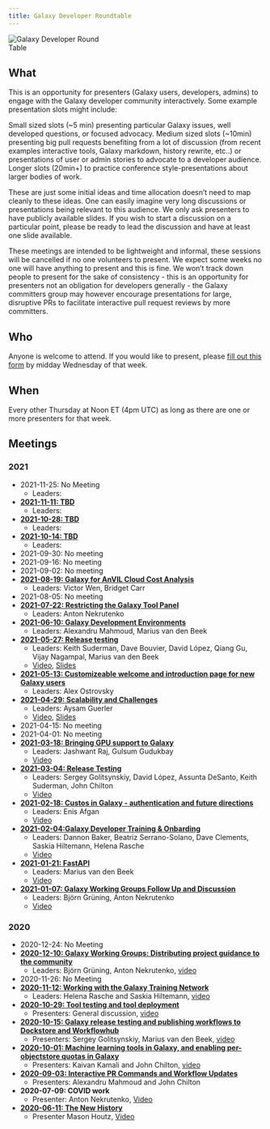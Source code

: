 ```yaml
---
title: Galaxy Developer Roundtable
---
```


<img class="float-right" style="max-width: 12rem;" src="/images/galaxy-logos/galaxy-developer-roundtable-300.png" alt="Galaxy Developer Round Table" />

## What

This is an opportunity for presenters (Galaxy users, developers, admins) to engage with the Galaxy developer community interactively. Some example presentation slots might include:

Small sized slots (~5 min) presenting particular Galaxy issues, well developed questions, or focused advocacy.
Medium sized slots (~10min) presenting big pull requests benefiting from a lot of discussion (from recent examples interactive tools, Galaxy markdown, history rewrite, etc..) or presentations of user or admin stories to advocate to a developer audience.
Longer slots (20min+) to practice conference style-presentations about larger bodies of work.

These are just some initial ideas and time allocation doesn’t need to map cleanly to these ideas. One can easily imagine very long discussions or presentations being relevant to this audience. We only ask presenters to have publicly available slides. If you wish to start a discussion on a particular point, please be ready to lead the discussion and have at least one slide available.

These meetings are intended to be lightweight and informal, these sessions will be cancelled if no one volunteers to present. We expect some weeks no one will have anything to present and this is fine. We won’t track down people to present for the sake of consistency - this is an opportunity for presenters not an obligation for developers generally - the Galaxy committers group may however encourage presentations for large, disruptive PRs to facilitate interactive pull request reviews by more committers.

## Who

Anyone is welcome to attend. If you would like to present, please [fill out this form](https://bit.ly/gxdevroundtablepresent) by midday Wednesday of that week.

## When

Every other Thursday at Noon ET (4pm UTC) as long as there are one or more presenters for that week.

## Meetings

### 2021



* 2021-11-25: No Meeting
  * Leaders: 
* **[2021-11-11: TBD ](/events/2021-11-11-dev-roundtable/)**
  * Leaders: 
* **[2021-10-28: TBD ](/events/2021-10-28-dev-roundtable/)**
  * Leaders: 
* **[2021-10-14: TBD ](/events/2021-10-14-dev-roundtable/)**
  * Leaders: 
* 2021-09-30: No meeting
* 2021-09-16: No meeting
* 2021-09-02: No meeting
* **[2021-08-19: Galaxy for AnVIL Cloud Cost Analysis](/events/2021-08-19-dev-roundtable/)**
  * Leaders: Victor Wen, Bridget Carr 
* 2021-08-05: No meeting
* **[2021-07-22: Restricting the Galaxy Tool Panel](/events/2021-07-22-dev-roundtable/)**
  * Leaders: Anton Nekrutenko
* **[2021-06-10: Galaxy Development Environments](/events/2021-06-10-dev-roundtable/)**
  * Leaders: Alexandru Mahmoud, Marius van den Beek
* **[2021-05-27: Release testing](/events/2021-05-27-dev-roundtable/)**
  * Leaders: Keith Suderman, Dave Bouvier, David López, Qiang Gu, Vijay Nagampal, Marius van den Beek
  * [Video](https://youtu.be/b35qKpahQYw),  [Slides](https://depot.galaxyproject.org/hub/attachments/events/2021-05-27-dev-roundtable//21-05-release-testing-slides.pdf)
* **[2021-05-13: Customizeable welcome and introduction page for new Galaxy users](/events/2021-05-13-dev-roundtable/)**
  * Leaders: Alex Ostrovsky
* **[2021-04-29: Scalability and Challenges](/events/2021-04-29-dev-roundtable/)**
  * Leaders: Aysam Guerler
  * [Video](https://youtu.be/b4fL9fJbIbI), [Slides](https://docs.google.com/presentation/d/1_KVlgGOQ3Vccd4Gfx0tbdidkj5PlAYMvfF1qAxbllbM/edit#)
* 2021-04-15: No meeting
* 2021-04-01: No meeting
* **[2021-03-18: Bringing GPU support to Galaxy](/events/2021-03-18-dev-roundtable/)**
  * Leaders: Jashwant Raj, Gulsum Gudukbay
  * [Video](https://youtu.be/bQFv4EVunWw)
* **[2021-03-04: Release Testing](/events/2021-03-04-dev-roundtable/)**
  * Leaders: Sergey Golitsynskiy, David López, Assunta DeSanto, Keith Suderman, John Chilton
  * [Video](https://youtu.be/H4oPneXH5hI)
* **[2021-02-18: Custos in Galaxy - authentication and future directions](/events/2021-02-18-dev-roundtable/)**
  * Leaders: Enis Afgan
  * [Video](https://youtu.be/Gjrt_raGAuI)
* **[2021-02-04:Galaxy Developer Training & Onbarding](/events/2021-02-04-dev-roundtable/)**
  * Leaders: Dannon Baker, Beatriz Serrano-Solano, Dave Clements, Saskia Hiltemann, Helena Rasche
  * [Video](https://youtu.be/OEKV6GFlD_s)
* **[2021-01-21: FastAPI](/events/2021-01-21-dev-roundtable/)**
  * Leaders: Marius van den Beek
  * [Video](https://youtu.be/Oe3vcFr80UE)
* **[2021-01-07: Galaxy Working Groups Follow Up and Discussion](/events/2021-01-07-dev-roundtable/)**
  * Leaders: Björn Grüning, Anton Nekrutenko
  * [Video](https://youtu.be/OuxyMWuUBpQ)

### 2020

* 2020-12-24: No Meeting
* **[2020-12-10: Galaxy Working Groups: Distributing project guidance to the community](/events/2020-12-10-dev-roundtable/)**
  * Leaders: Björn Grüning, Anton Nekrutenko, [video](https://youtu.be/V87OdtdRLJM)
* 2020-11-26: No Meeting
* **[2020-11-12: Working with the Galaxy Training Network](/events/2020-11-12-dev-roundtable/)**
  * Leaders: Helena Rasche and Saskia Hiltemann, [video](https://youtu.be/D8GCuQMjjpw)
* **[2020-10-29: Tool testing and tool deployment](/events/2020-10-29-dev-roundtable/)**
  * Presenters: General discussion, [video](https://youtu.be/coKgWylWqNU)
* **[2020-10-15: Galaxy release testing and publishing workflows to Dockstore and Workflowhub](/events/2020-10-15-dev-roundtable//)**
  * Presenters: Sergey Golitsynskiy, Marius van den Beek, [video](https://youtu.be/lGEBWXu6Lvw) 
* **[2020-10-01: Machine learning tools in Galaxy, and enabling per-objectstore quotas in Galaxy](/events/2020-10-01-dev-roundtable/)**
  * Presenters: Kaivan Kamali and  John Chilton, [video](https://youtu.be/osbRh36-4dc)
* **[2020-09-03: Interactive PR Commands and Workflow Updates](/events/2020-09-03-dev-roundtable/)**
  * Presenters: Alexandru Mahmoud and John Chilton
* **2020-07-09: COVID work**
  * Presenter: Anton Nekrutenko,  [Video](https://youtu.be/xQHcceFBBTs?t=104)
* **[2020-06-11: The New History](/events/2020-06-11-dev-roundtable/)**
  * Presenter Mason Houtz, [Video](https://youtu.be/yR67bFB6W38)

